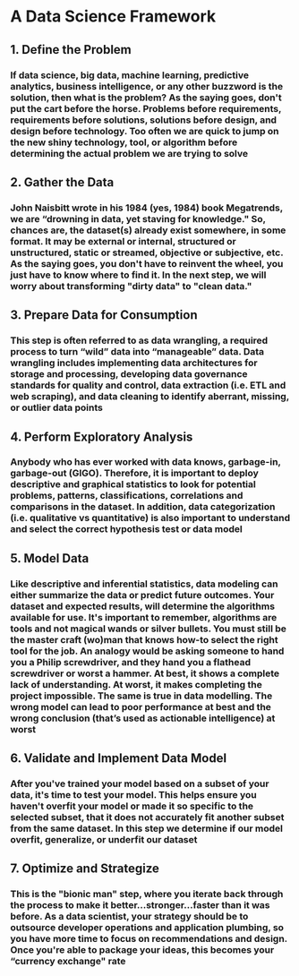 # A Data Science Framework

## 1. Define the Problem

### If data science, big data, machine learning, predictive analytics, business intelligence, or any other buzzword is the solution, then what is the problem? As the saying goes, don't put the cart before the horse. Problems before requirements, requirements before solutions, solutions before design, and design before technology. Too often we are quick to jump on the new shiny technology, tool, or algorithm before determining the actual problem we are trying to solve

## 2. Gather the Data

### John Naisbitt wrote in his 1984 (yes, 1984) book Megatrends, we are “drowning in data, yet staving for knowledge." So, chances are, the dataset(s) already exist somewhere, in some format. It may be external or internal, structured or unstructured, static or streamed, objective or subjective, etc. As the saying goes, you don't have to reinvent the wheel, you just have to know where to find it. In the next step, we will worry about transforming "dirty data" to "clean data."

## 3. Prepare Data for Consumption

### This step is often referred to as data wrangling, a required process to turn “wild” data into “manageable” data. Data wrangling includes implementing data architectures for storage and processing, developing data governance standards for quality and control, data extraction (i.e. ETL and web scraping), and data cleaning to identify aberrant, missing, or outlier data points

## 4. Perform Exploratory Analysis

### Anybody who has ever worked with data knows, garbage-in, garbage-out (GIGO). Therefore, it is important to deploy descriptive and graphical statistics to look for potential problems, patterns, classifications, correlations and comparisons in the dataset. In addition, data categorization (i.e. qualitative vs quantitative) is also important to understand and select the correct hypothesis test or data model

## 5. Model Data

### Like descriptive and inferential statistics, data modeling can either summarize the data or predict future outcomes. Your dataset and expected results, will determine the algorithms available for use. It's important to remember, algorithms are tools and not magical wands or silver bullets. You must still be the master craft (wo)man that knows how-to select the right tool for the job. An analogy would be asking someone to hand you a Philip screwdriver, and they hand you a flathead screwdriver or worst a hammer. At best, it shows a complete lack of understanding. At worst, it makes completing the project impossible. The same is true in data modelling. The wrong model can lead to poor performance at best and the wrong conclusion (that’s used as actionable intelligence) at worst

## 6. Validate and Implement Data Model

### After you've trained your model based on a subset of your data, it's time to test your model. This helps ensure you haven't overfit your model or made it so specific to the selected subset, that it does not accurately fit another subset from the same dataset. In this step we determine if our model overfit, generalize, or underfit our dataset

## 7. Optimize and Strategize

### This is the "bionic man" step, where you iterate back through the process to make it better...stronger...faster than it was before. As a data scientist, your strategy should be to outsource developer operations and application plumbing, so you have more time to focus on recommendations and design. Once you're able to package your ideas, this becomes your “currency exchange" rate
